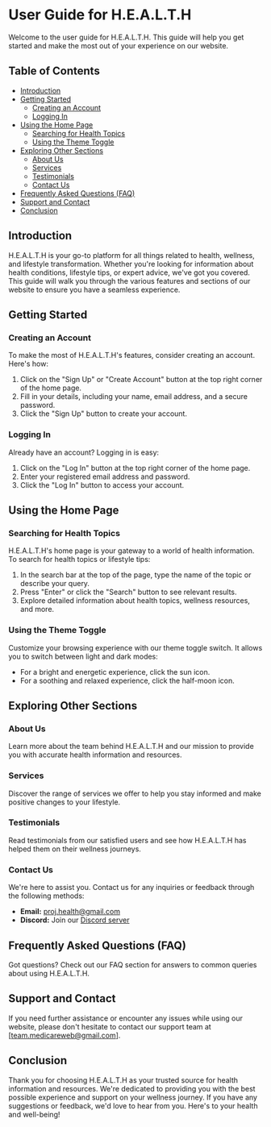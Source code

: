# User Guide for H.E.A.L.T.H

Welcome to the user guide for H.E.A.L.T.H. This guide will help you get started and make the most out of your experience on our website.

## Table of Contents
- [Introduction](#introduction)
- [Getting Started](#getting-started)
  - [Creating an Account](#creating-an-account)
  - [Logging In](#logging-in)
- [Using the Home Page](#using-the-home-page)
  - [Searching for Health Topics](#searching-for-health-topics)
  - [Using the Theme Toggle](#using-the-theme-toggle)
- [Exploring Other Sections](#exploring-other-sections)
  - [About Us](#about-us)
  - [Services](#services)
  - [Testimonials](#testimonials)
  - [Contact Us](#contact-us)
- [Frequently Asked Questions (FAQ)](#frequently-asked-questions-faq)
- [Support and Contact](#support-and-contact)
- [Conclusion](#conclusion)

## Introduction
H.E.A.L.T.H is your go-to platform for all things related to health, wellness, and lifestyle transformation. Whether you're looking for information about health conditions, lifestyle tips, or expert advice, we've got you covered. This guide will walk you through the various features and sections of our website to ensure you have a seamless experience.

## Getting Started

### Creating an Account
To make the most of H.E.A.L.T.H's features, consider creating an account. Here's how:

1. Click on the "Sign Up" or "Create Account" button at the top right corner of the home page.
2. Fill in your details, including your name, email address, and a secure password.
3. Click the "Sign Up" button to create your account.

### Logging In
Already have an account? Logging in is easy:

1. Click on the "Log In" button at the top right corner of the home page.
2. Enter your registered email address and password.
3. Click the "Log In" button to access your account.

## Using the Home Page

### Searching for Health Topics
H.E.A.L.T.H's home page is your gateway to a world of health information. To search for health topics or lifestyle tips:

1. In the search bar at the top of the page, type the name of the topic or describe your query.
2. Press "Enter" or click the "Search" button to see relevant results.
3. Explore detailed information about health topics, wellness resources, and more.

### Using the Theme Toggle
Customize your browsing experience with our theme toggle switch. It allows you to switch between light and dark modes:

- For a bright and energetic experience, click the sun icon.
- For a soothing and relaxed experience, click the half-moon icon.

## Exploring Other Sections

### About Us
Learn more about the team behind H.E.A.L.T.H and our mission to provide you with accurate health information and resources.

### Services
Discover the range of services we offer to help you stay informed and make positive changes to your lifestyle.

### Testimonials
Read testimonials from our satisfied users and see how H.E.A.L.T.H has helped them on their wellness journeys.

### Contact Us
We're here to assist you. Contact us for any inquiries or feedback through the following methods:

- **Email:** proj.health@gmail.com
- **Discord:** Join our [Discord server](https://discord.gg/7TF9zaU97V)

## Frequently Asked Questions (FAQ)
Got questions? Check out our FAQ section for answers to common queries about using H.E.A.L.T.H.

## Support and Contact
If you need further assistance or encounter any issues while using our website, please don't hesitate to contact our support team at [team.medicareweb@gmail.com].

## Conclusion
Thank you for choosing H.E.A.L.T.H as your trusted source for health information and resources. We're dedicated to providing you with the best possible experience and support on your wellness journey. If you have any suggestions or feedback, we'd love to hear from you. Here's to your health and well-being!
